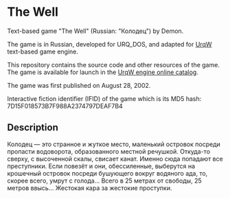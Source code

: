 # The Well

Text-based game "The Well" (Russian: "Колодец") by Demon.

The game is in Russian, developed for URQ_DOS, and adapted for [UrqW](https://github.com/urqw/UrqW) text-based game engine.

This repository contains the source code and other resources of the game. The game is available for launch in the [UrqW engine online catalog](https://urqw.github.io/UrqW/#well).

The game was first published on August 28, 2002.

Interactive fiction identifier (IFID) of the game which is its MD5 hash: 7D15F018573B7F988A2374797DEAF7B4

## Description

Колодец — это странное и жуткое место, маленький островок посреди пропасти водоворота, образованного местной речушкой. Откуда-то сверху, с высоченной скалы, свисает канат. Именно сюда попадают все преступники. Если повезёт и они, обессиленные, выберутся на крошечный островок посреди бушующего вокруг водяного ада, то, скорее всего, умрут с голода... Всего в 25 метрах от свободы, 25 метров ввысь... Жестокая кара за жестокие проступки.
